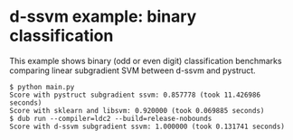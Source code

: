 # d-ssvm example: binary classification

This example shows binary (odd or even digit) classification benchmarks comparing linear subgradient SVM between d-ssvm and pystruct.

```
$ python main.py
Score with pystruct subgradient ssvm: 0.857778 (took 11.426986 seconds)
Score with sklearn and libsvm: 0.920000 (took 0.069885 seconds)
$ dub run --compiler=ldc2 --build=release-nobounds
Score with d-ssvm subgradient ssvm: 1.000000 (took 0.131741 seconds)
```
